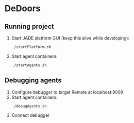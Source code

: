 # DeDoors

## Running project

1. Start JADE platform GUI (keep this alive while developing):
    ```bash
    ./startPlatform.sh
    ```

2. Start agent containers:
    ```bash
    ./startAgents.sh
    ```

## Debugging agents

1. Configure debugger to target Remote at localhost:9009
2. Start agent containers:
    ```bash
    ./debugAgents.sh
    ```
3. Connect debugger
